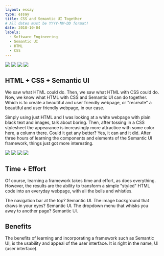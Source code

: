 ```yaml
---
layout: essay
type: essay
title: CSS and Semantic UI Together
# All dates must be YYYY-MM-DD format!
date: 2018-10-04
labels:
  - Software Engineering
  - Semantic UI
  - HTML
  - CSS
---
```


<div class="ui right aligned floated grid">
  <div class="right floated column">
    <img class="ui medium right image" src="../images/browserhistory1.png">
    <img class="ui medium right image" src="../images/browserhistory2.png">
    <img class="ui medium right image" src="../images/browserhistorysemantic.png">
    <img class="ui medium right image" src="../images/islandsnow.png">
  </div>
</div>

## HTML + CSS + Semantic UI

We saw what HTML could do. Then, we saw what HTML with CSS could do. Now, we know what HTML with CSS and Semantic UI can do together. Which is to create a beautiful and user friendly webpage, or "recreate" a beautiful and user friendly webpage, in our case.

Simply using just HTML and I was looking at a white webpage with plain black text and images, talk about boring. Then, after tossing in a CSS stylesheet the appearance is increasingly more attractice with some color here, a column there. Could it get any better? Yes, it can and it did. After three hours of learning the components and elements of the Semantic UI framework, things just got more interesting.

<div class="ui right aligned floated grid">
  <div class="right floated column">
    <img class="ui medium right image" src="../images/browserhistory1.png">
    <img class="ui medium right image" src="../images/browserhistory2.png">
    <img class="ui medium right image" src="../images/browserhistorysemantic.png">
    <img class="ui medium right image" src="../images/islandsnow.png">
  </div>
</div>

## Time + Effort

Of course, learning a framework takes time and effort, as does everything. However, the results are the ability to transform a simple "styled" HTML code into an everyday webpage, with all the bells and whistles.

The navigation bar at the top? Semantic UI. The image background that draws in your eyes? Semantic UI. The dropdown menu that whisks you away to another page? Semantic UI.

## Benefits

The benefits of learning and incorporating a framework such as Semantic UI, is the usability and appeal of the user interface. It is right in the name, UI (user interface).
